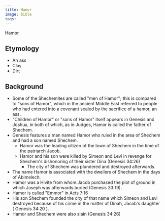 ```yaml
---
title: Hamor
image: bible
tags:
---
```

Hamor

## Etymology

- An ass
- Clay
- Dirt

## Background

- Some of the Shechemites are called "men of Hamor"; this is compared to "sons of Hamor", which in the ancient Middle East referred to people who had entered into a covenant sealed by the sacrifice of a hamor, an ass.
- "Children of Hamor" or "sons of Hamor" itself appears in Genesis and Joshua, in both of which, as in Judges, Hamor is called the father of Shechem.
- Genesis features a man named Hamor who ruled in the area of Shechem and had a son named Shechem.
  - Hamor was the leading citizen of the town of Shechem in the time of the patriarch Jacob.
  - Hamor and his son were killed by Simeon and Levi in revenge for Shechem's dishonoring of their sister Dina (Genesis 34:26)
    - The city of Shechem was plundered and destroyed afterwards.
- The name Hamor is associated with the dwellers of Shechem in the days of Abimelech.
- Hamor was a Hivite from whom Jacob purchased the plot of ground in which Joseph was afterwards buried (Genesis 33:19).
- Hamor is called "Emmor" in Acts 7:16
- His son Shechem founded the city of that name which Simeon and Levi destroyed because of his crime in the matter of Dinah, Jacob's daughter ( Genesis 34:20 ).
- Hamor and Shechem were also slain (Genesis 34:26)
